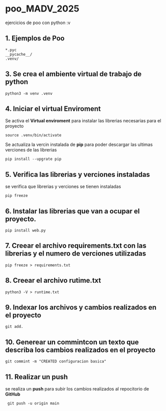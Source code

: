 # poo_MADV_2025
ejercicios de poo con python :v

## 1. Ejemplos de Poo

````shell
*.pyc
__pycache__/
.venv/
````

 ## 3. Se crea el ambiente virtual de trabajo de python

 ````shell
 python3 -m venv .venv
 ````

 ## 4. Iniciar el **virtual Enviroment**

 Se activa el **Virtual enviroment** para instalar las librerias necesarias para el proyecto

 ````shell
 source .venv/bin/activate
 ````

 Se actualiza la vercin instalada de **pip** para poder descargar las ultimas verciones de las librerias

 ````shell
 pip install --upgrate pip 
 ````

 ## 5. Verifica las librerias y verciones instaladas

 se verifica que librerias y verciones se tienen instaladas

 ````shell
 pip freeze
 ````

 ## 6. Instalar las librerias que van a ocupar el proyecto.

 ````shell
 pip install web.py
 ````

 ## 7. Creear el archivo **requirements.txt** con las librerias y el numero de verciones utilizadas

 ````shell
 pip freeze > requirements.txt
 ````

 ## 8. Creear el archivo **rutime.txt**

````shell
python3 -V > runtime.txt
````

 ## 9. Indexar los archivos y cambios realizados en el proyecto

 ````shell
 git add.
 ````

 ## 10. Generear un **commint**con un texto que describa los cambios realizados en el proyecto

 ````shell
 git commint -m "CREATED configuracion basica"
 ````

 ## 11. Realizar un **push**

 se realiza un **push** para subir los cambios realizados al repocitorio de **GitHub**

````shell
 git push -u origin main
 ````
